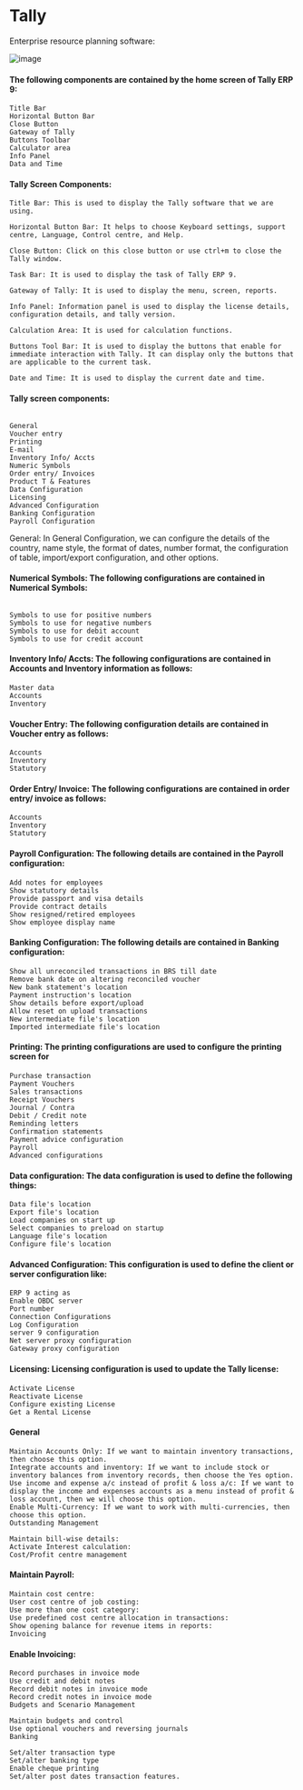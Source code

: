# Tally
 Enterprise resource planning software:
 
 ![image](https://user-images.githubusercontent.com/11579239/130642015-fb1d2b91-3cdc-445d-b23d-60e9ad0a5114.png)
 
 #### The following components are contained by the home screen of Tally ERP 9:
 
```
Title Bar
Horizontal Button Bar
Close Button
Gateway of Tally
Buttons Toolbar
Calculator area
Info Panel
Data and Time
```
#### Tally Screen Components:

```
Title Bar: This is used to display the Tally software that we are using.

Horizontal Button Bar: It helps to choose Keyboard settings, support centre, Language, Control centre, and Help.

Close Button: Click on this close button or use ctrl+m to close the Tally window.

Task Bar: It is used to display the task of Tally ERP 9.

Gateway of Tally: It is used to display the menu, screen, reports.

Info Panel: Information panel is used to display the license details, configuration details, and tally version.

Calculation Area: It is used for calculation functions.

Buttons Tool Bar: It is used to display the buttons that enable for immediate interaction with Tally. It can display only the buttons that are applicable to the current task.

Date and Time: It is used to display the current date and time.

```

#### Tally screen components:

```

General
Voucher entry
Printing
E-mail
Inventory Info/ Accts
Numeric Symbols
Order entry/ Invoices
Product T & Features
Data Configuration
Licensing
Advanced Configuration
Banking Configuration
Payroll Configuration

```

General: In General Configuration, we can configure the details of the country, name style, the format of dates, number format, the configuration of table, import/export configuration, and other options.

#### Numerical Symbols: The following configurations are contained in Numerical Symbols:

```

Symbols to use for positive numbers
Symbols to use for negative numbers
Symbols to use for debit account
Symbols to use for credit account

 ```
 
#### Inventory Info/ Accts: The following configurations are contained in Accounts and Inventory information as follows:

```
Master data
Accounts
Inventory
```


#### Voucher Entry: The following configuration details are contained in Voucher entry as follows:

```
Accounts
Inventory
Statutory
```

#### Order Entry/ Invoice: The following configurations are contained in order entry/ invoice as follows:

```
Accounts
Inventory
Statutory
```

#### Payroll Configuration: The following details are contained in the Payroll configuration:

```
Add notes for employees
Show statutory details
Provide passport and visa details
Provide contract details
Show resigned/retired employees
Show employee display name
```

#### Banking Configuration: The following details are contained in Banking configuration:

```
Show all unreconciled transactions in BRS till date
Remove bank date on altering reconciled voucher
New bank statement's location
Payment instruction's location
Show details before export/upload
Allow reset on upload transactions
New intermediate file's location
Imported intermediate file's location

```

#### Printing: The printing configurations are used to configure the printing screen for

```
Purchase transaction
Payment Vouchers
Sales transactions
Receipt Vouchers
Journal / Contra
Debit / Credit note
Reminding letters
Confirmation statements
Payment advice configuration
Payroll
Advanced configurations
```

#### Data configuration: The data configuration is used to define the following things:

```
Data file's location
Export file's location
Load companies on start up
Select companies to preload on startup
Language file's location
Configure file's location
```

#### Advanced Configuration: This configuration is used to define the client or server configuration like:

```
ERP 9 acting as
Enable OBDC server
Port number
Connection Configurations
Log Configuration
server 9 configuration
Net server proxy configuration
Gateway proxy configuration
```

#### Licensing: Licensing configuration is used to update the Tally license:

```
Activate License
Reactivate License
Configure existing License
Get a Rental License
```

#### General

```
Maintain Accounts Only: If we want to maintain inventory transactions, then choose this option.
Integrate accounts and inventory: If we want to include stock or inventory balances from inventory records, then choose the Yes option.
Use income and expense a/c instead of profit & loss a/c: If we want to display the income and expenses accounts as a menu instead of profit & loss account, then we will choose this option.
Enable Multi-Currency: If we want to work with multi-currencies, then choose this option.
Outstanding Management

Maintain bill-wise details:
Activate Interest calculation:
Cost/Profit centre management
```

#### Maintain Payroll:
```
Maintain cost centre:
User cost centre of job costing:
Use more than one cost category:
Use predefined cost centre allocation in transactions:
Show opening balance for revenue items in reports:
Invoicing
```
#### Enable Invoicing:

```
Record purchases in invoice mode
Use credit and debit notes
Record debit notes in invoice mode
Record credit notes in invoice mode
Budgets and Scenario Management

Maintain budgets and control
Use optional vouchers and reversing journals
Banking

Set/alter transaction type
Set/alter banking type
Enable cheque printing
Set/alter post dates transaction features.
```

